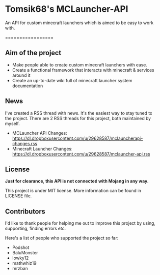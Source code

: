 Tomsik68's MCLauncher-API
=================

An API for custom minecraft launchers which is aimed to be easy to work with. 

=================

## Aim of the project

+ Make people able to create custom minecraft launchers with ease.
+ Create a functional framework that interacts with minecraft & services around it
+ Create an up-to-date wiki full of minecraft launcher system documentation

## News

I've created a RSS thread with news. It's the easiest way to stay tuned to the project. 
There are 2 RSS threads for this project, both maintained by myself.

+ MCLauncher API Changes: https://dl.dropboxusercontent.com/u/29628587/mclauncherapi-changes.rss
+ Minecraft Launcher Changes: https://dl.dropboxusercontent.com/u/29628587/mclauncher-api.rss

## License
**Just for clearance, this API is not connected with Mojang in any way.**
 
This project is under MIT license. More information can be found in LICENSE file.

## Contributors

I'd like to thank people for helping me out to improve this project by using, supporting, finding errors etc.

Here's a list of people who supported the project so far:

+ Podshot
+ BaluMonster
+ lowky12
+ mathwhiz19
+ mrzban
